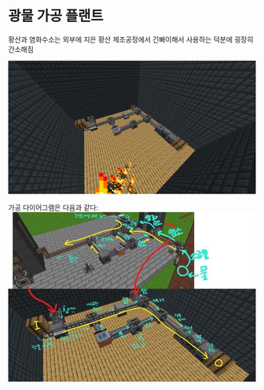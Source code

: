 # 광물 가공 플랜트

황산과 염화수소는 외부에 지은 황산 제조공정에서 긴빠이해서 사용하는 덕분에 굉장히 간소해짐

![메인](../../asset/systems/mk_ore_processing_plant/main.jpg)


가공 다이어그램은 다음과 같다:
![다이어그램](../../asset/systems/mk_ore_processing_plant/diagram.jpg)
